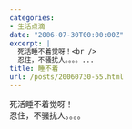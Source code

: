 ```yaml
---
categories:
- 生活点滴
date: "2006-07-30T00:00:00Z"
excerpt: |
  死活睡不着觉呀！<br />
  忍住，不骚扰人。。。。...
title: 睡不着
url: /posts/20060730-55.html
---
```

死活睡不着觉呀！  
忍住，不骚扰人。。。。